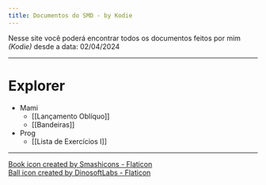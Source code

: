 ```yaml
---
title: Documentos do SMD - by Kodie
---
```


Nesse site você poderá encontrar todos os documentos feitos por mim _(Kodie)_ desde a data:
02/04/2024

---
# Explorer

- Mami
	- [[Lançamento Oblíquo]]
	- [[Bandeiras]]
- Prog
	- [[Lista de Exercícios I]]

---

[Book icon created by Smashicons - Flaticon](https://www.flaticon.com/free-icons/book)  
[Ball icon created by DinosoftLabs - Flaticon](https://www.flaticon.com/free-icons/ball)  

